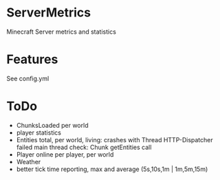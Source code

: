 # ServerMetrics
Minecraft Server metrics and statistics

# Features
See config.yml

# ToDo

- ChunksLoaded per world
- player statistics
- Entities total, per world, living: crashes with Thread HTTP-Dispatcher failed main thread check: Chunk getEntities call
- Player online per player, per world
- Weather
- better tick time reporting, max and average (5s,10s,1m | 1m,5m,15m)